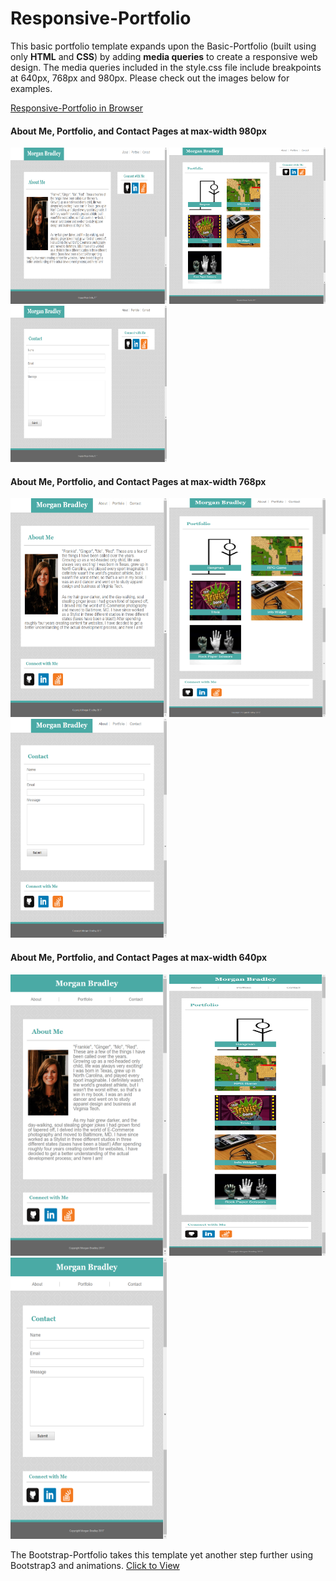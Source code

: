 # Responsive-Portfolio

This basic portfolio template expands upon the Basic-Portfolio (built using only **HTML** and **CSS**) by adding **media queries** to create a responsive web design. The media queries included in the style.css file include breakpoints at 640px, 768px and 980px. Please check out the images below for examples.


[Responsive-Portfolio in Browser](https://mfbradley.github.io/Responsive-Portfolio/)  


#### About Me, Portfolio, and Contact Pages at max-width 980px
<img src="./assets/images/About_980.png" alt="980" width=250 height=250 /> <img src="./assets/images/Portfolio_980.png" alt="980" width=250 height=250 /> <img src="./assets/images/Contact_980.png" alt="980" width=250 height=250 />

#### About Me, Portfolio, and Contact Pages at max-width 768px
<img src="./assets/images/About_768.png" alt="768" width=250 height=350 /> <img src="./assets/images/Portfolio_768.png" alt="980" width=250 height=350 /> <img src="./assets/images/Contact_768.png" alt="768" width=250 height=350 />



#### About Me, Portfolio, and Contact Pages at max-width 640px
<img src="./assets/images/About_640.png" alt="640" width=250 height=450 /> <img src="./assets/images/Portfolio_640.png" alt="640" width=250 height=450 /> <img src="./assets/images/Contact_640.png" alt="640" width=250 height=450 />


The Bootstrap-Portfolio takes this template yet another step further using Bootstrap3 and animations. [Click to View](https://github.com/mfbradley/Bootstrap-Portfolio)
